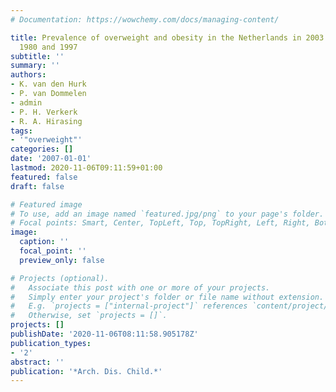 ```yaml
---
# Documentation: https://wowchemy.com/docs/managing-content/

title: Prevalence of overweight and obesity in the Netherlands in 2003 compared to
  1980 and 1997
subtitle: ''
summary: ''
authors:
- K. van den Hurk
- P. van Dommelen
- admin
- P. H. Verkerk
- R. A. Hirasing
tags:
- '"overweight"'
categories: []
date: '2007-01-01'
lastmod: 2020-11-06T09:11:59+01:00
featured: false
draft: false

# Featured image
# To use, add an image named `featured.jpg/png` to your page's folder.
# Focal points: Smart, Center, TopLeft, Top, TopRight, Left, Right, BottomLeft, Bottom, BottomRight.
image:
  caption: ''
  focal_point: ''
  preview_only: false

# Projects (optional).
#   Associate this post with one or more of your projects.
#   Simply enter your project's folder or file name without extension.
#   E.g. `projects = ["internal-project"]` references `content/project/deep-learning/index.md`.
#   Otherwise, set `projects = []`.
projects: []
publishDate: '2020-11-06T08:11:58.905178Z'
publication_types:
- '2'
abstract: ''
publication: '*Arch. Dis. Child.*'
---
```


